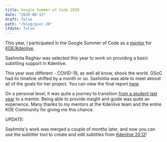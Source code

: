 ```yaml
---
title: Google Summer of Code 2020
date: "2020-08-13"
draft: false
path: "/blog/gsoc-20"
ifdate: false
---
```


This year, I participated in the Google Summer of Code as a [mentor](https://summerofcode.withgoogle.com/archive/2020/projects/6615488269910016/) for [KDE/Kdenlive](https://kdenlive.org/en/).

Sashmita Raghav was selected this year to work on providing a basic subtitling support in Kdenlive.

This year was different - COVID-19, as well all know, shook the world. GSoC had its timeline shifted by a month or so. Sashmita was able to meet almost all of the goals for her project. You can view the final report [here](https://community.kde.org/GSoC/2020/StatusReports/SashmitaRaghav). 

On a personal level, it was quite a journey to transition [from a student last year](/blog/gsoc-19) to a mentor. Being able to provide insight and guide was quite an experience. Many thanks to my mentors at the Kdenlive team and the entire KDE Community for giving me this chance.


*UPDATE:*

Sashmita's work was merged a couple of months later, and now you can use the subtitler tool to create and edit subtitles from [Kdenlive 20.12](https://kdenlive.org/en/2020/12/kdenlive-20-12-is-out/)!








